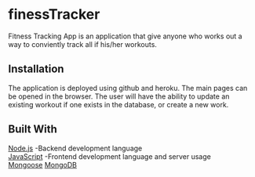 # finessTracker
Fitness Tracking App is an application that give anyone who works out a way to conviently track all if his/her workouts.

## Installation

The application is deployed using github and heroku. The main pages can be opened in the browser. The user will have the ability to update an existing workout if one exists in the database, or create a new work.


## Built With
[Node.js](https://nodejs.org/en/docs/) -Backend development language\
[JavaScript](https://developer.mozilla.org/en-US/docs/Web/JavaScript) -Frontend development language and server usage\
[Mongoose](https://mongoosejs.com/docs/)
[MongoDB](https://docs.mongodb.com/guides/)


